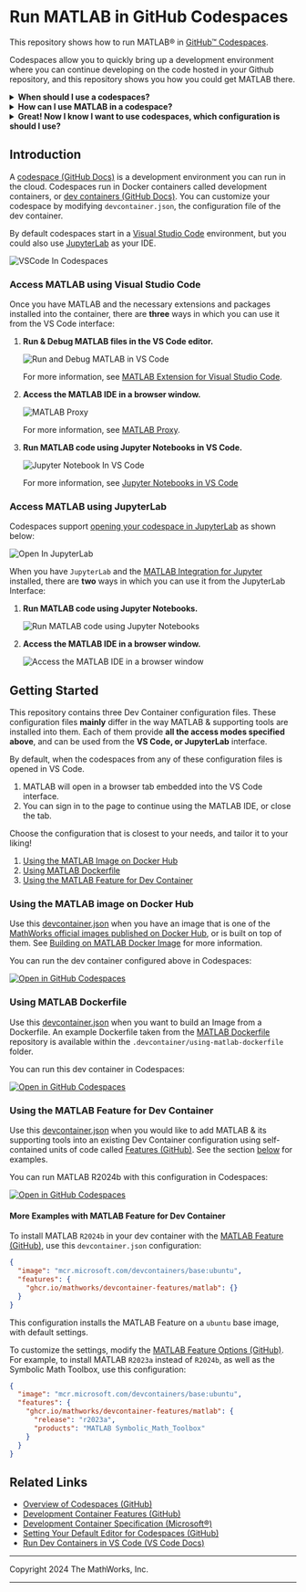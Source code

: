 # Run MATLAB in GitHub Codespaces

This repository shows how to run MATLAB&reg; in [GitHub&trade; Codespaces](https://github.com/features/codespaces).

Codespaces allow you to quickly bring up a development environment where you can continue developing on the code hosted in your Github repository, and this repository shows you how you could get MATLAB there.

<details>
<summary><b>When should I use a codespaces?</b></summary>

* Hosting your MATLAB code on a Github repository 
* Want your repo users to quickly have access to MATLAB
* Easy to bring up more complicated environments with MATLAB and other softwares like Python/R/Etc.. 
* Easy way to provide a consistent environment for students/researchers
* Integrated with GIT, and makes it easy for them to contribute to your work/ submit homework.

</details>

<details>
<summary><b>How can I use MATLAB in a codespace?</b></summary>

You can:
1. Run & Debug M files in VSCode
2. Run MATLAB Code from Jupyter Notebooks in VSCode
3. For everything else, you could switch over to using the MATLAB Desktop
4. If you prefer running JupyterLab instead of VSCode, then you can also run notebooks and switch to the desktop there.

For more on VSCode, see [Access MATLAB using Visual Studio Code](#access-matlab-using-visual-studio-code).

For JupyterLab, see [Access MATLAB using JupyterLab](#access-matlab-using-jupyterlab).

</details>

<details>
<summary><b>Great! Now I know I want to use codespaces, which configuration is should I use?</b></summary>

This repository contains three Dev Container configuration files.
These configuration files **mainly** differ in the way MATLAB & supporting tools are installed into them.
Each of them provide **all the access modes specified above**, and can be used from the **VS Code, or JupyterLab** interface.

By default, when the codespaces from any of these configuration files is opened in VS Code.
1. MATLAB will open in a browser tab embedded into the VS Code interface.
2. You can sign in to the page to continue using the MATLAB IDE, or close the tab.

----

#### Option 1: Use prebuilt MATLAB Containers

If you only need MATLAB, and no other software, consider using one of the pre-built MATLAB Containers.
* See [mathworks/matlab](https://hub.docker.com/r/mathworks/matlab)
* Or [mathworks/matlab-deep-learning](https://hub.docker.com/r/mathworks/matlab-deep-learning)

<details>
<summary><b>Yes! Show me how to use a prebuilt MathWorks image for my codespace...</b></summary>

Use this [devcontainer.json](.devcontainer/devcontainer.json) when you have an image that is one of the [MathWorks official images published on Docker Hub](https://hub.docker.com/r/mathworks/matlab), or is built on top of them. See [Building on MATLAB Docker Image](https://github.com/mathworks-ref-arch/matlab-dockerfile/tree/main/alternates/building-on-matlab-docker-image) for more information.

<details>
<summary>Click to see <b>devcontainer.json</b></summary>

```json
{
  "name": "Built using MathWorks Docker Hub Image",
  "image": "mathworks/matlab:latest",
  "onCreateCommand": {
    "install-dependencies": "sudo apt-get update && sudo apt-get install --no-install-recommends -y git xvfb"
  },
  "updateContentCommand": {
    "install-mifj-and-jupyterlab": "pipx upgrade matlab-proxy && pipx inject --include-apps --include-deps matlab-proxy jupyter-matlab-proxy jupyterlab"
  },
  "waitFor": "updateContentCommand",
  "postStartCommand": {
    "start-matlab-desktop": "run.sh -browser"
  },
  "portsAttributes": {
    "8888": {
      "label": "MATLAB",
      "onAutoForward": "openPreview"
    }
  },
  "containerEnv": {
    "MWI_APP_PORT": "8888",
    "MWI_ENABLE_TOKEN_AUTH": "False",
    "MATLAB_USERWORKDIR": "${containerWorkspaceFolder}",
    "MATLAB_USE_USERWORK": "1",
    "MWI_CUSTOM_HTTP_HEADERS": "{\"Content-Security-Policy\": \"frame-ancestors *\"}"
  },
  "customizations": {
    "vscode": {
      "extensions": [
        "MathWorks.language-matlab",
        "ms-toolsai.jupyter",
        "ms-python.python"
      ],
      "settings": {
        "MATLAB.signIn": true,
        "python.venvPath": "/home/matlab/.local/pipx/venvs/",
        "jupyter.kernels.trusted": [
          "/home/matlab/.local/pipx/venvs/matlab-proxy/share/jupyter/kernels/jupyter_matlab_kernel/kernel.json"
        ]
      }
    }
  },
  "hostRequirements": {
    "cpus": 4
  }
}
```
</details>

You could click below to run this configuration in Codespaces:

[![Open in GitHub Codespaces](https://github.com/codespaces/badge.svg)](https://github.com/codespaces/new/mathworks-ref-arch/matlab-codespaces?template=false&devcontainer_path=.devcontainer%2Fdevcontainer.json)
</details>

-----
#### Option 2 : Create a container using a Dockerfile

If you need to tailor your installation of MATLAB with specific set of toolboxes, or install other software, then you could write your own Dockerfile. See [mathworks-ref-arch/matlab-dockerfile](https://github.com/mathworks-ref-arch/matlab-dockerfile)

<details>
<summary><b> Yes! I want to use my own Dockerfile. Show me how...</b></summary>
  
Use this [devcontainer.json](.devcontainer/using-matlab-dockerfile/devcontainer.json) when you want to build an Image from a Dockerfile.
An example Dockerfile taken from the [MATLAB Dockerfile](https://github.com/mathworks-ref-arch/matlab-dockerfile) repository is available within the `.devcontainer/using-matlab-dockerfile` folder.

<details>
<summary><b>devcontainer.json</b></summary>

```json
{
  "name": "Built using MATLAB Dockerfile",
  "build": {
      "dockerfile": "Dockerfile",
      "args": {
          "MATLAB_RELEASE": "r2024b",
          "MATLAB_PRODUCT_LIST": "MATLAB Symbolic_Math_Toolbox"
      }
  },
  "onCreateCommand": {
      "install-dependencies": "sudo apt-get update && sudo apt-get install --no-install-recommends -y git python3 python3-pip xvfb"
  },
  "updateContentCommand": {
      "install-mifj-and-jupyterlab": "sudo python3 -m pip install --upgrade matlab-proxy jupyter-matlab-proxy jupyterlab && sudo install-matlab-kernelspec"
  },
  "waitFor": "updateContentCommand",
  "postStartCommand": {
      "start-matlab-desktop": "matlab-proxy-app"
  },
  "portsAttributes": {
      "8888": {
          "label": "MATLAB",
          "onAutoForward": "openPreview"
      }
  },
  "containerEnv": {
      "MWI_APP_PORT": "8888",
      "MWI_ENABLE_TOKEN_AUTH": "False",
      "MATLAB_USERWORKDIR": "${containerWorkspaceFolder}",
      "MATLAB_USE_USERWORK": "1",
      "MWI_CUSTOM_HTTP_HEADERS": "{\"Content-Security-Policy\": \"frame-ancestors *\"}"
  },
  "customizations": {
      "vscode": {
          "extensions": [
              "MathWorks.language-matlab",
              "ms-toolsai.jupyter",
              "ms-python.python"
          ],
          "settings": {
              "MATLAB.signIn": true,
              "jupyter.kernels.trusted": [
                  "/usr/share/jupyter/kernels/jupyter_matlab_kernel/kernel.json"
              ]
          }
      }
  },
  "hostRequirements": {
      "cpus": 4
  }
}
```
</details>

You could click below to run this configuration in Codespaces:
[![Open in GitHub Codespaces](https://github.com/codespaces/badge.svg)](https://github.com/codespaces/new/mathworks-ref-arch/matlab-codespaces?template=false&devcontainer_path=.devcontainer%2Fusing-matlab-dockerfile%2Fdevcontainer.json)
</details>

-----

#### Option 3: Use the MATLAB Feature for Dev Containers

Finally, if you already have devcontainer configuration and you would like to add MATLAB & its supporting tools you could use the [MATLAB Feature for Devcontainers](https://github.com/mathworks/devcontainer-features/tree/main/src/matlab).

<details>
<summary><b>Yes! Show me how to use the MATLAB Feature for Dev Containers.</b></summary>
  
Use this [devcontainer.json](.devcontainer/using-devcontainer-feature/devcontainer.json) when you would like to add MATLAB & its supporting tools into an existing Dev Container configuration using  self-contained units of code called [Features (GitHub)](https://github.com/devcontainers/features).

<details>
<summary><b>devcontainer.json</b></summary>

```json
{
  "name": "Built using Dev Container Features",
  "image": "mcr.microsoft.com/devcontainers/base:ubuntu",
  "features": {
    "ghcr.io/mathworks/devcontainer-features/matlab": {
      "release": "r2024b",
      "products": "MATLAB Symbolic_Math_Toolbox",
      "installMatlabProxy": "true",
      "startInDesktop": "true",
      "installJupyterMatlabProxy": true
    },
    "ghcr.io/devcontainers/features/python": {
      "version": "os-provided",
      "installJupyterlab": true,
      "configureJupyterlabAllowOrigin": "*"
    }
  },
  "portsAttributes": {
    "8888": {
      "label": "MATLAB",
      "onAutoForward": "openPreview"
    }
  },
  "containerEnv": {
    "MWI_APP_PORT": "8888",
    "MWI_ENABLE_TOKEN_AUTH": "False",
    "MATLAB_USERWORKDIR": "${containerWorkspaceFolder}",
    "MATLAB_USE_USERWORK": "1",
    "MWI_CUSTOM_HTTP_HEADERS": "{\"Content-Security-Policy\": \"frame-ancestors *\"}"
  },
  "customizations": {
    "vscode": {
      "extensions": [
        "MathWorks.language-matlab",
        "ms-toolsai.jupyter",
        "ms-python.python"
      ],
      "settings": {
        "MATLAB.signIn": true,
        "jupyter.kernels.trusted": [
          "/usr/share/jupyter/kernels/jupyter_matlab_kernel/kernel.json"
        ]
      }
    }
  },
  "hostRequirements": {
    "cpus": 4
  },
  "containerUser": "vscode"
}
```

You could click below to run this configuration in Codespaces:

[![Open in GitHub Codespaces](https://github.com/codespaces/badge.svg)](https://github.com/codespaces/new/mathworks-ref-arch/matlab-codespaces?template=false&devcontainer_path=.devcontainer%2Fusing-devcontainer-feature%2Fdevcontainer.json)

</details>
</details>
</details>

## Introduction

A [codespace (GitHub Docs)](https://docs.github.com/en/codespaces/overview) is a development environment you can run in the cloud. Codespaces run in Docker containers called development containers, or [dev containers (GitHub Docs)](https://docs.github.com/en/codespaces/setting-up-your-project-for-codespaces/adding-a-dev-container-configuration/introduction-to-dev-containers). You can customize your codespace by modifying `devcontainer.json`, the configuration file of the dev container.

By default codespaces start in a [Visual Studio Code](https://code.visualstudio.com/) environment, but you could also use [JupyterLab](https://jupyter.org) as your IDE.

![VSCode In Codespaces](img/VSCodeInCodespaces.png)

### Access MATLAB using Visual Studio Code

Once you have MATLAB and the necessary extensions and packages installed into the container, there are **three** ways in which you can use it from the VS Code interface: 

1. **Run & Debug MATLAB files in the VS Code editor.**</br>
   
   ![Run and Debug MATLAB in VS Code](img/RunAndDebugInVSCode.gif)
   
   For more information, see [MATLAB Extension for Visual Studio Code](https://github.com/mathworks/MATLAB-extension-for-vscode).


2. **Access the MATLAB IDE in a browser window.**</br>

   ![MATLAB Proxy](img/MATLABinBrowser.png)

   For more information, see [MATLAB Proxy](https://github.com/mathworks/matlab-proxy?tab=readme-ov-file#usage).

3. **Run MATLAB code using Jupyter Notebooks in VS Code.**</br>
   
   ![Jupyter Notebook In VS Code](img/JupyterNotebookInVSCode.gif)

   For more information, see [Jupyter Notebooks in VS Code](https://code.visualstudio.com/docs/datascience/jupyter-notebooks)

### Access MATLAB using JupyterLab
Codespaces support [opening your codespace in JupyterLab](https://docs.github.com/en/codespaces/developing-in-a-codespace/getting-started-with-github-codespaces-for-machine-learning#opening-your-codespace-in-jupyterlab) as shown below:

![Open In JupyterLab](img/OpenInJupyterLab.gif)


When you have `JupyterLab` and the [MATLAB Integration for Jupyter](https://github.com/mathworks/jupyter-matlab-proxy) installed, there are **two** ways in which you can use it from the JupyterLab Interface: 

1. **Run MATLAB code using Jupyter Notebooks.**</br>
   
   ![Run MATLAB code using Jupyter Notebooks](https://github.com/mathworks/jupyter-matlab-proxy/raw/main/img/JupyterKernel.gif)

2. **Access the MATLAB IDE in a browser window.**</br>
      
   ![Access the MATLAB IDE in a browser window](https://github.com/mathworks/jupyter-matlab-proxy/raw/main/img/JupyterMATLABDesktop.gif)

## Getting Started

This repository contains three Dev Container configuration files.
These configuration files **mainly** differ in the way MATLAB & supporting tools are installed into them.
Each of them provide **all the access modes specified above**, and can be used from the **VS Code, or JupyterLab** interface.

By default, when the codespaces from any of these configuration files is opened in VS Code.
1. MATLAB will open in a browser tab embedded into the VS Code interface.
2. You can sign in to the page to continue using the MATLAB IDE, or close the tab.


Choose the configuration that is closest to your needs, and tailor it to your liking!

1. [Using the MATLAB Image on Docker Hub](#using-the-matlab-image-on-docker-hub)
2. [Using MATLAB Dockerfile](#using-matlab-dockerfile)
3. [Using the MATLAB Feature for Dev Container](#using-the-matlab-feature-for-dev-container)


### Using the MATLAB image on Docker Hub

Use this [devcontainer.json](.devcontainer/devcontainer.json) when you have an image that is one of the [MathWorks official images published on Docker Hub](https://hub.docker.com/r/mathworks/matlab), or is built on top of them. See [Building on MATLAB Docker Image](https://github.com/mathworks-ref-arch/matlab-dockerfile/tree/main/alternates/building-on-matlab-docker-image) for more information.

You can run the dev container configured above in Codespaces:

[![Open in GitHub Codespaces](https://github.com/codespaces/badge.svg)](https://github.com/codespaces/new/mathworks-ref-arch/matlab-codespaces?template=false&devcontainer_path=.devcontainer%2Fdevcontainer.json)

### Using MATLAB Dockerfile

Use this [devcontainer.json](.devcontainer/using-matlab-dockerfile/devcontainer.json) when you want to build an Image from a Dockerfile.
An example Dockerfile taken from the [MATLAB Dockerfile](https://github.com/mathworks-ref-arch/matlab-dockerfile) repository is available within the `.devcontainer/using-matlab-dockerfile` folder.

You can run this dev container in Codespaces:

[![Open in GitHub Codespaces](https://github.com/codespaces/badge.svg)](https://github.com/codespaces/new/mathworks-ref-arch/matlab-codespaces?template=false&devcontainer_path=.devcontainer%2Fusing-matlab-dockerfile%2Fdevcontainer.json)

### Using the MATLAB Feature for Dev Container

Use this [devcontainer.json](.devcontainer/using-devcontainer-feature/devcontainer.json) when you would like to add MATLAB & its supporting tools into an existing Dev Container configuration using  self-contained units of code called [Features (GitHub)](https://github.com/devcontainers/features). See the section [below](#more-examples-with-matlab-feature-for-dev-container) for examples.

You can run MATLAB R2024b with this configuration in Codespaces:

[![Open in GitHub Codespaces](https://github.com/codespaces/badge.svg)](https://github.com/codespaces/new/mathworks-ref-arch/matlab-codespaces?template=false&devcontainer_path=.devcontainer%2Fusing-devcontainer-feature%2Fdevcontainer.json)

#### More Examples with MATLAB Feature for Dev Container

To install MATLAB `R2024b` in your dev container with the [MATLAB Feature (GitHub)](https://github.com/mathworks/devcontainer-features), use this `devcontainer.json` configuration:

```json
{
  "image": "mcr.microsoft.com/devcontainers/base:ubuntu",
  "features": {
    "ghcr.io/mathworks/devcontainer-features/matlab": {}
  }
}
```

This configuration installs the MATLAB Feature on a `ubuntu` base image, with default settings. 

To customize the settings, modify the [MATLAB Feature Options (GitHub)](https://github.com/mathworks/devcontainer-features/tree/main/src/matlab#options). For example, to install MATLAB `R2023a` instead of `R2024b`, as well as the Symbolic Math Toolbox, use this configuration:

```json
{
  "image": "mcr.microsoft.com/devcontainers/base:ubuntu",
  "features": {
    "ghcr.io/mathworks/devcontainer-features/matlab": {
      "release": "r2023a",
      "products": "MATLAB Symbolic_Math_Toolbox"
    }
  }
}
```


## Related Links

- [Overview of Codespaces (GitHub)](https://docs.github.com/en/codespaces/overview)
- [Development Container Features (GitHub)](https://github.com/devcontainers/features/)
- [Development Container Specification (Microsoft&reg;)](https://containers.dev/implementors/spec/)
- [Setting Your Default Editor for Codespaces (GitHub)](https://docs.github.com/en/codespaces/setting-your-user-preferences/setting-your-default-editor-for-github-codespaces)
- [Run Dev Containers in VS Code (VS Code Docs) ](https://code.visualstudio.com/docs/devcontainers/create-dev-container)

---

Copyright 2024 The MathWorks, Inc.

---
